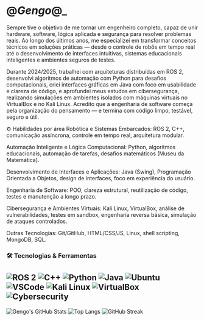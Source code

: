
# @_Gengo_@_

Sempre tive o objetivo de me tornar um engenheiro completo, capaz de unir hardware, software, lógica aplicada e segurança para resolver problemas reais. Ao longo dos últimos anos, me especializei em transformar conceitos técnicos em soluções práticas — desde o controle de robôs em tempo real até o desenvolvimento de interfaces intuitivas, sistemas educacionais inteligentes e ambientes seguros de testes.

Durante 2024/2025, trabalhei com arquiteturas distribuídas em ROS 2, desenvolvi algoritmos de automação com Python para desafios computacionais, criei interfaces gráficas em Java com foco em usabilidade e clareza de código, e aprofundei meus estudos em cibersegurança, realizando simulações em ambientes isolados com máquinas virtuais no VirtualBox e no Kali Linux.
Acredito que a engenharia de software começa pela organização do pensamento — e termina com código limpo, testável, seguro e útil.

⚙️ Habilidades por área
Robótica e Sistemas Embarcados:
ROS 2, C++, comunicação assíncrona, controle em tempo real, arquitetura modular.

Automação Inteligente e Lógica Computacional:
Python, algoritmos educacionais, automação de tarefas, desafios matemáticos (Museu da Matemática).

Desenvolvimento de Interfaces e Aplicações:
Java (Swing), Programação Orientada a Objetos, design de interfaces, foco em experiência do usuário.

Engenharia de Software:
POO, clareza estrutural, reutilização de código, testes e manutenção a longo prazo.

Cibersegurança e Ambientes Virtuais:
Kali Linux, VirtualBox, análise de vulnerabilidades, testes em sandbox, engenharia reversa básica, simulação de ataques controlados.

Outras Tecnologias:
Git/GitHub, HTML/CSS/JS, Linux, shell scripting, MongoDB, SQL.

### 🛠️ Tecnologias & Ferramentas

![ROS 2](https://img.shields.io/badge/ROS2-F4F4F4?style=for-the-badge&logo=ros&logoColor=black)
![C++](https://img.shields.io/badge/C++-00599C?style=for-the-badge&logo=c%2B%2B&logoColor=white)
![Python](https://img.shields.io/badge/Python-3776AB?style=for-the-badge&logo=python&logoColor=white)
![Java](https://img.shields.io/badge/Java-ED8B00?style=for-the-badge&logo=java&logoColor=white)
![Ubuntu](https://img.shields.io/badge/Ubuntu-E95420?style=for-the-badge&logo=ubuntu&logoColor=white)
![VSCode](https://img.shields.io/badge/VS%20Code-007ACC?style=for-the-badge&logo=visual-studio-code&logoColor=white)
![Kali Linux](https://img.shields.io/badge/Kali_Linux-557C94?style=for-the-badge&logo=kalilinux&logoColor=white)
![VirtualBox](https://img.shields.io/badge/VirtualBox-183A61?style=for-the-badge&logo=virtualbox&logoColor=white)
![Cybersecurity](https://img.shields.io/badge/Cybersecurity-181717?style=for-the-badge&logo=cyberdefense&logoColor=white)
---

![Gengo's GitHub Stats](https://github-readme-stats.vercel.app/api?username=Gengo250&show_icons=true&theme=radical)
![Top Langs](https://github-readme-stats.vercel.app/api/top-langs/?username=Gengo250&layout=compact&theme=radical)
![GitHub Streak](https://streak-stats.demolab.com/?user=Gengo250&theme=radical)

